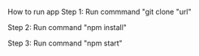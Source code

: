 How to run app
Step 1:
Run commmand "git clone "url"

Step 2:
Run command "npm install"

Step 3: 
Run command "npm start" 

